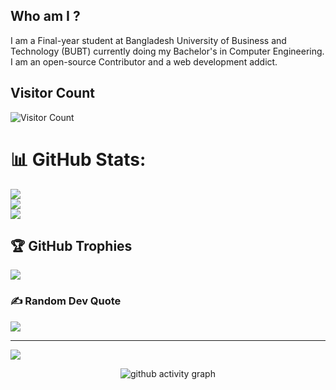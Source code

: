 ## Who am I ?
I am a Final-year student at Bangladesh University of Business and Technology (BUBT) currently doing my Bachelor's in Computer Engineering. 
I am an open-source Contributor and a web development addict.

<!--
**nushratliza/nushratliza** is a ✨ _special_ ✨ repository because its `README.md` (this file) appears on your GitHub profile.

Here are some ideas to get you started:

- 🔭 I’m currently working on ...
- 🌱 I’m currently learning ...
- 👯 I’m looking to collaborate on ...
- 🤔 I’m looking for help with ...
- 💬 Ask me about ...
- 📫 How to reach me: ...
- 😄 Pronouns: ...
- ⚡ Fun fact: ...
-->
## Visitor Count
![Visitor Count](https://profile-counter.glitch.me/nushratliza/count.svg)

# 📊 GitHub Stats:
![](https://github-readme-stats.vercel.app/api?username=nushratliza&theme=gotham&hide_border=false&include_all_commits=false&count_private=false)<br/>
![](https://github-readme-streak-stats.herokuapp.com/?user=nushratliza&theme=gotham&hide_border=false)<br/>
![](https://github-readme-stats.vercel.app/api/top-langs/?username=nushratliza&theme=gotham&hide_border=false&include_all_commits=false&count_private=false&layout=compact)

## 🏆 GitHub Trophies
![](https://github-profile-trophy.vercel.app/?username=nushratliza&theme=dracula&no-frame=true&no-bg=false&margin-w=4)

### ✍️ Random Dev Quote
![](https://quotes-github-readme.vercel.app/api?type=horizontal&theme=radical)

---
[![](https://visitcount.itsvg.in/api?id=nushratliza&icon=0&color=0)](https://visitcount.itsvg.in)

<!-- Proudly created with GPRM ( https://gprm.itsvg.in ) -->
 
 <div align="center">
     
     
![github activity graph](https://activity-graph.herokuapp.com/graph?username=nushratliza&theme=dracula&layout=compact&title_color=FF69B4&hide_border=true&area=true)
</div>
 
<div align="center">
